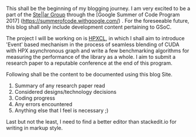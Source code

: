 This shall be the beginning of my blogging journey. I am very excited to be a part of the [Ste\|\|ar Group](http://stellar.cct.lsu.edu/projects/hpx/) through the [Google Summer of Code Program 2017] (https://summerofcode.withgoogle.com/) . For the foreseeable future, this blog shall only include development content pertaining to GSoC.

The project I will be working on is [HPXCL](https://github.com/STEllAR-GROUP/hpxcl), in which I shall aim to introduce 'Event' based mechanism in the process of seamless blending of CUDA with HPX asynchronous graph and write a few benchmarking algorithms for measuring the performance of the library as a whole. I aim to submit a research paper to a reputable conference at the end of this program.

Following shall be the content to be documented using this blog Site.
1. Summary of any research paper read
2. Considered designs/technology decisions
3. Coding progress
4. Any errors encountered
5. Anything else that I feel is necessary ;)

Last but not the least, I need to find a better editor than stackedit.io for writing in markup style.